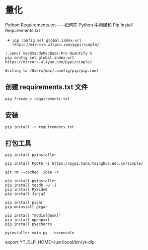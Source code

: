 # 量化

Python Requirements.txt——如何在 Python 中创建和 Pip Install Requirements.txt



- `pip config set global.index-url https://mirrors.aliyun.com/pypi/simple/`

```
(.venv) mac@macdeMacBook-Pro Quantify % 
pip config set global.index-url https://mirrors.aliyun.com/pypi/simple/

Writing to /Users/mac/.config/pip/pip.conf

```

## 创建 requirements.txt 文件

`pip freeze > requirements.txt`

## 安装

`pip install -r requirements.txt`

## 打包工具

`pip install pyinstaller`

`pip install PyQt6 -i https://pypi.tuna.tsinghua.edu.cn/simple/`


```git
git rm --cached .idea -r
```

```
pip install pyinstaller
pip install tqsdk -U -i 
pip install PySide6
pip install Jinja2

pip install pigar
pip uninstall pigar

pip install "modin[dask]"
pip install openpyxl
pip install pyecharts

pyinstaller main.py --noconsole
```


export YT_DLP_HOME=/usr/local/bin/yt-dlp
